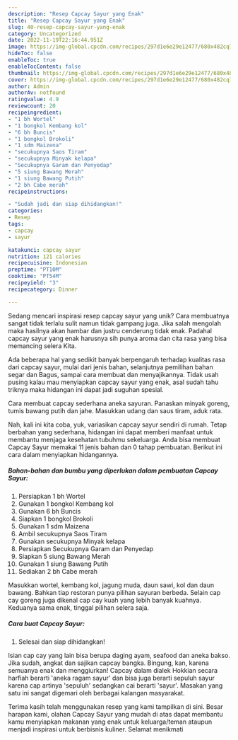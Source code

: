 ```yaml
---
description: "Resep Capcay Sayur yang Enak"
title: "Resep Capcay Sayur yang Enak"
slug: 40-resep-capcay-sayur-yang-enak
category: Uncategorized
date: 2022-11-19T22:16:44.951Z
image: https://img-global.cpcdn.com/recipes/297d1e6e29e12477/680x482cq70/capcay-sayur-foto-resep-utama.jpg
hideToc: false
enableToc: true
enableTocContent: false
thumbnail: https://img-global.cpcdn.com/recipes/297d1e6e29e12477/680x482cq70/capcay-sayur-foto-resep-utama.jpg
cover: https://img-global.cpcdn.com/recipes/297d1e6e29e12477/680x482cq70/capcay-sayur-foto-resep-utama.jpg
author: Admin
authorAv: notfound
ratingvalue: 4.9
reviewcount: 20
recipeingredient:
- "1 bh Wortel"
- "1 bongkol Kembang kol"
- "6 bh Buncis"
- "1 bongkol Brokoli"
- "1 sdm Maizena"
- "secukupnya Saos Tiram"
- "secukupnya Minyak kelapa"
- "Secukupnya Garam dan Penyedap"
- "5 siung Bawang Merah"
- "1 siung Bawang Putih"
- "2 bh Cabe merah"
recipeinstructions:

- "Sudah jadi dan siap dihidangkan!"
categories:
- Resep
tags:
- capcay
- sayur

katakunci: capcay sayur 
nutrition: 121 calories
recipecuisine: Indonesian
preptime: "PT10M"
cooktime: "PT54M"
recipeyield: "3"
recipecategory: Dinner

---
```





Sedang mencari inspirasi resep capcay sayur yang unik? Cara membuatnya sangat tidak terlalu sulit namun tidak gampang juga. Jika salah mengolah maka hasilnya akan hambar dan justru cenderung tidak enak. Padahal capcay sayur yang enak harusnya sih punya aroma dan cita rasa yang bisa memancing selera Kita.





Ada beberapa hal yang sedikit banyak berpengaruh terhadap kualitas rasa dari capcay sayur, mulai dari jenis bahan, selanjutnya pemilihan bahan segar dan Bagus, sampai cara membuat dan menyajikannya. Tidak usah pusing kalau mau menyiapkan capcay sayur yang enak,      asal sudah tahu triknya maka hidangan ini dapat jadi suguhan spesial.














Cara membuat capcay sederhana aneka sayuran. Panaskan minyak goreng, tumis bawang putih dan jahe. Masukkan udang dan saus tiram, aduk rata.






Nah, kali ini kita coba, yuk, variasikan capcay sayur sendiri di rumah. Tetap berbahan yang sederhana, hidangan ini dapat memberi manfaat untuk membantu menjaga kesehatan tubuhmu sekeluarga. Anda bisa membuat Capcay Sayur memakai 11 jenis bahan dan 0 tahap pembuatan. Berikut ini cara dalam menyiapkan hidangannya.

<!--inarticleads1-->

##### Bahan-bahan dan bumbu yang diperlukan dalam pembuatan Capcay Sayur:

1. Persiapkan 1 bh Wortel
1. Gunakan 1 bongkol Kembang kol
1. Gunakan 6 bh Buncis
1. Siapkan 1 bongkol Brokoli
1. Gunakan 1 sdm Maizena
1. Ambil secukupnya Saos Tiram
1. Gunakan secukupnya Minyak kelapa
1. Persiapkan Secukupnya Garam dan Penyedap
1. Siapkan 5 siung Bawang Merah
1. Gunakan 1 siung Bawang Putih
1. Sediakan 2 bh Cabe merah


Masukkan wortel, kembang kol, jagung muda, daun sawi, kol dan daun bawang. Bahkan tiap restoran punya pilihan sayuran berbeda. Selain cap cay goreng juga dikenal cap cay kuah yang lebih banyak kuahnya. Keduanya sama enak, tinggal pilihan selera saja. 

<!--inarticleads2-->

##### Cara buat Capcay Sayur:


1. Selesai dan siap dihidangkan!

Isian cap cay yang lain bisa berupa daging ayam, seafood dan aneka bakso. Jika sudah, angkat dan sajikan capcay bangka. Bingung, kan, karena semuanya enak dan menggiurkan! Capcay dalam dialek Hokkian secara harfiah berarti &#39;aneka ragam sayur&#39; dan bisa juga berarti sepuluh sayur karena cap artinya &#39;sepuluh&#39; sedangkan cai berarti &#39;sayur&#39;. Masakan yang satu ini sangat digemari oleh berbagai kalangan masyarakat. 

Terima kasih telah menggunakan resep yang kami tampilkan di sini. Besar harapan kami, olahan Capcay Sayur yang mudah di atas dapat membantu kamu menyiapkan makanan yang enak untuk keluarga/teman ataupun menjadi inspirasi untuk berbisnis kuliner. Selamat menikmati
